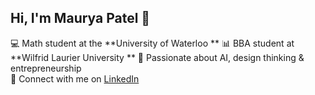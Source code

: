 ## Hi, I'm Maurya Patel 👋

💻 Math student at the **University of Waterloo  **
📊 BBA student at **Wilfrid Laurier University ** 
🧠 Passionate about AI, design thinking & entrepreneurship  
🔗 Connect with me on [LinkedIn](https://www.linkedin.com/in/maurya-patel-2ab8b0234/)
